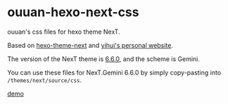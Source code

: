 # ouuan-hexo-next-css
ouuan's css files for hexo theme NexT.

Based on [hexo-theme-next](https://github.com/theme-next/hexo-theme-next) and [yihui's personal website](https://github.com/rbind/yihui).

The version of the NexT theme is [6.6.0](https://github.com/theme-next/hexo-theme-next/releases/tag/v6.6.0), and the scheme is Gemini.

You can use these files for NexT.Gemini 6.6.0 by simply copy-pasting into `/themes/next/source/css`.

[demo](https://ouuan.github.io)